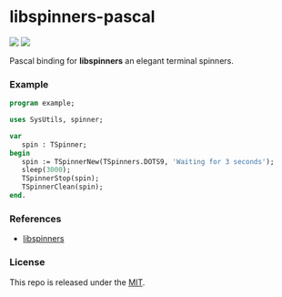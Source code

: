 # libspinners-pascal

[![](https://img.shields.io/github/v/tag/thechampagne/libspinners-pascal?label=version)](https://github.com/thechampagne/libspinners-pascal/releases/latest) [![](https://img.shields.io/github/license/thechampagne/libspinners-pascal)](https://github.com/thechampagne/libspinners-pascal/blob/main/LICENSE)

Pascal binding for **libspinners** an elegant terminal spinners.

### Example

```pas
program example;

uses SysUtils, spinner;

var
   spin	: TSpinner;
begin
   spin := TSpinnerNew(TSpinners.DOTS9, 'Waiting for 3 seconds');
   sleep(3000);
   TSpinnerStop(spin);
   TSpinnerClean(spin);
end.
```

### References
 - [libspinners](https://github.com/thechampagne/libspinners)

### License

This repo is released under the [MIT](https://github.com/thechampagne/libspinners-pascal/blob/main/LICENSE).
